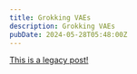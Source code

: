 ```yaml
---
title: Grokking VAEs
description: Grokking VAEs
pubDate: 2024-05-28T05:48:00Z
---
```


[This is a legacy post!](https://old.tjbai.com/-NyxjSDhSQeWNQL_7VOm)
